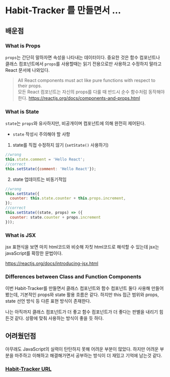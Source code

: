 # Habit-Tracker 를 만들면서 ... 

## 배운점

### What is Props

`props`는 간단히 말하자면 속성을 나타내는 데이터이다. 중요한 것은 함수 컴포넌트나 클래스 컴포넌트에서 `props`를 사용할때는 읽기 전용으로만 사용하고 수정하지 말라고 React 문서에 나와있다. 
> All React components must act like pure functions with respect to their props.
> <br>
> 모든 React 컴포넌트는 자신의 props를 다룰 때 반드시 순수 함수처럼 동작해야 한다.
> https://reactjs.org/docs/components-and-props.html

### What is State

`state`는 `props`와 유사하지만, 비공개이며 컴포넌트에 의해 완전히 제어된다.
 - `state` 작성시 주의해야 할 사항
  1. state를 직접 수정하지 않기 (`setState()` 사용하기)
  ```jsx
  //wrong
  this.state.comment = 'Hello React';
  //correct
  this.setState({comment: 'Hello React'});
  ```
  2. state 업데이트는 비동기적임
  ```jsx
  //wrong
  this.setState({
    counter: this.state.counter + this.props.increment,
  });
  //correct
  this.setState((state, props) => ({
    counter: state.counter + props.increment
  }));
  ```
### What is JSX

jsx 표현식을 보면 마치 html코드와 비슷해 자칫 html코드로 해석할 수 있는데 jsx는 javaScript를 확장한 문법이다.

https://reactjs.org/docs/introducing-jsx.html

### Differences between Class and Function Components

이번 Habit-Tracker를 만들면서 클래스 컴포넌트와 함수 컴포넌트 둘다 사용해 만들어봤는데, 기본적인 props와 state 활용 흐름은 같다. 하지만 this 접근 범위와 props, state 선언 방식 등 다른 표현 방식이 존재한다.

나는 아직까지 클래스 컴포넌트가 더 좋고 함수 컴포넌트가 더 좋다는 판별을 내리기 힘든것 같다. 상황에 맞춰 사용하는 방식이 좋을 듯 하다.

## 어려웠던점

아무래도 JavaScript의 실력이 탄탄하지 못해 어려운 부분이 많았다. 하지만 어려운 부분을 마주하고 이해하고 해결해가면서 공부하는 방식이 더 재밌고 기억에 남는것 같다.


### [**Habit-Tracker URL**](https://60bb80dc4d9b8cb1af64d6d6--min-habit-tracker.netlify.app)

